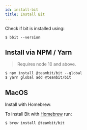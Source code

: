 ```yaml
---
id: install-bit
title: Install Bit
---
```

Check if bit is installed using:

```shell
$ bbit --version
```

## Install via NPM / Yarn

> Requires node 10 and above.

```shell
$ npm install @teambit/bit --global
$ yarn global add @teambit/bit
```

## MacOS

Install with Homebrew:

To install Bit with [Homebrew](https://brew.sh) run:

```shell
$ brew install @teambit/bit
```